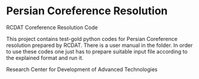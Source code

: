 # Persian Coreference Resolution
RCDAT Coreference Resolution Code

This project contains test-gold python codes for Persian Coreference resolution prepared by RCDAT. There is a user manual in the folder. In order to use these codes one just has to prepare suitable input file according to the explained format and run it.

Research Center for Development of Advanced Technologies

